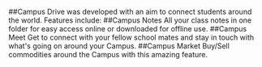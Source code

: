 ##Campus Drive was developed with an aim to connect students around the world.
Features include:
##Campus Notes
All your class notes in one folder for easy access online or downloaded for offline use.
##Campus Meet
Get to connect with your fellow school mates and stay in touch with what's going on around your Campus.
##Campus Market
Buy/Sell commodities around the Campus with this amazing feature.
